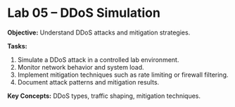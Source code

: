 # Lab 05 – DDoS Simulation

**Objective:** Understand DDoS attacks and mitigation strategies.

**Tasks:**
1. Simulate a DDoS attack in a controlled lab environment.  
2. Monitor network behavior and system load.  
3. Implement mitigation techniques such as rate limiting or firewall filtering.  
4. Document attack patterns and mitigation results.

**Key Concepts:** DDoS types, traffic shaping, mitigation techniques.
